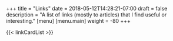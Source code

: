 +++
title = "Links"
date = 2018-05-12T14:28:21-07:00
draft = false
description = "A list of links (mostly to articles) that I find useful or interesting."
[menu]
	[menu.main]
	weight = -80
+++

{{< linkCardList >}}
